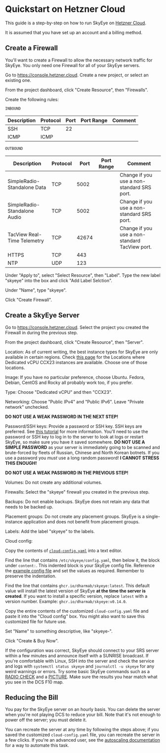 # Quickstart on Hetzner Cloud

This guide is a step-by-step on how to run SkyEye on [Hetzner Cloud](https://www.hetzner.com/clouod).

It is assumed that you have set up an account and a billing method.

## Create a Firewall

You'll want to create a Firewall to allow the necessary network traffic for SkyEye. You only need one Firewall for all of your SkyEye servers.

Go to https://console.hetzner.cloud. Create a new project, or select an existing one.

From the project dashboard, click "Create Resource", then "Firewalls".

Create the following rules:

`INBOUND`

|Description|Protocol|Port|Port Range|Comment
|-|-|-|-|-|
|SSH|TCP|22|||
|ICMP|ICMP||||

`OUTBOUND`

|Description|Protocol|Port|Port Range|Comment
|-|-|-|-|-|
|SimpleRadio-Standalone Data|TCP|5002||Change if you use a non-standard SRS port.|
|SimpleRadio-Standalone Audio|TCP|5002||Change if you use a non-standard SRS port.|
|TacView Real-Time Telemetry|TCP|42674||Change if you use a non-standard TacView port.|
|HTTPS|TCP|443|||
|NTP|UDP|123|||

Under "Apply to", select "Select Resource", then "Label". Type the new label "skyeye" into the box and click "Add Label Selction".

Under "Name", type "skyeye".

Click "Create Firewall".

## Create a SkyEye Server

Go to https://console.hetzner.cloud. Select the project you created the Firewall in during the previous step.

From the project dashboard, click "Create Resource", then "Server".

Location: As of current writing, the best instance types for SkyEye are only available in certain regions. Check [this page](https://www.hetzner.com/cloud/) for the Locations where Dedicated vCPU CCX23 instances are available. Choose one of those locations.

Image: If you have no particular preference, choose Ubuntu. Fedora, Debian, CentOS and Rocky all probably work too, if you prefer.

Type: Choose "Dedicated vCPU" and then "CCX23".

Networking: Choose "Public IPv4" and "Public IPv6". Leave "Private network" unchecked.

**DO NOT USE A WEAK PASSWORD IN THE NEXT STEP!**

Password/SSH keys: Provide a password or SSH key. SSH keys are preferred. See [this tutorial](https://community.hetzner.com/tutorials/howto-ssh-key) for more information. You'll need to use the password or SSH key to log in to the server to look at logs or restart SkyEye, so make sure you have it saved somewhere. **DO NOT USE A SIMPLE PASSWORD** as your server is immediately going to be scanned and brute-forced by fleets of Russian, Chinese and North Korean botnets. If you use a password you _must_ use a long random password! **I CANNOT STRESS THIS ENOUGH!**

**DO NOT USE A WEAK PASSWORD IN THE PREVIOUS STEP!**

Volumes: Do not create any additional volumes.

Firewalls: Select the "skyeye" firewall you created in the previous step.

Backups: Do not enable backups. SkyEye does not retain any data that needs to be backed up.

Placement groups: Do not create any placement groups. SkyEye is a single-instance application and does not benefit from placement groups.

Labels: Add the label "skyeye" to the labels.

Cloud config:

Copy the contents of [`cloud-config.yaml`](../init/cloud-init/cloud-config.yaml) into a text editor.

Find the line that contains `/etc/skyeye/config.yaml`, then below it, the block under `content:`. This indented block is your SkyEye config file. Reference the [example config file](../config.yaml) and set the values as required. Remember to preserve the indentation.

Find the line that contains `ghcr.io/dharmab/skyeye:latest`. This default value will install the latest version of SkyEye **at the time the server is created**. If you want to install a specific version, replace `latest` with a version number. Example: `ghcr.io/dharmab/skyeye:v0.14.0`.

Copy the entire contents of the customized `cloud-config.yaml` file and paste it into the "Cloud config" box. You might also want to save this customized file for future use.

Set "Name" to something descriptive, like "skyeye-<dcs-server-name>".

Click "Create & Buy Now". 

If the configuration was correct, SkyEye should connect to your SRS server within a few minutes and announce itself with a SUNRISE broadcast. If you're comfortable with Linux, SSH into the server and check the service and logs with `systemctl status skyeye` and `journalctl -u skyeye` for any weird warnings or errors. Try some basic SkyEye commands such as a [RADIO CHECK](PLAYER.md#radio-check) and a [PICTURE](PLAYER.md#picture). Make sure the results you hear match what you see in the DCS F10 map.

## Reducing the Bill

You pay for the SkyEye server on an hourly basis. You can delete the server when you're not playing DCS to reduce your bill. Note that it's not enough to power off the server; you must delete it. 

You can recreate the server at any time by following the steps above; if you saved the customized `cloud-config.yaml` file, you can recreate the server in a few clicks. If you're an advanced user, see the [autoscaling documentation](ADMIN.md#autoscaling-experimental) for a way to automate this task.
